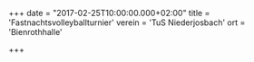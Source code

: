 +++
date = "2017-02-25T10:00:00.000+02:00"
title = 'Fastnachtsvolleyballturnier'
verein = 'TuS Niederjosbach'
ort = 'Bienrothhalle'

+++

      